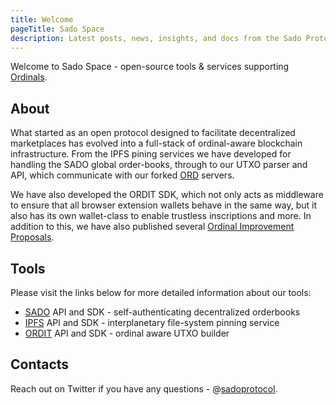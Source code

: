 ```yaml
---
title: Welcome
pageTitle: Sado Space
description: Latest posts, news, insights, and docs from the Sado Protocol Team.
---
```


Welcome to Sado Space - open-source tools &amp; services supporting [Ordinals](https://docs.ordinals.com/).

## About

What started as an open protocol designed to facilitate decentralized marketplaces has evolved into a full-stack of ordinal-aware blockchain infrastructure. From the IPFS pining services we have developed for handling the SADO global order-books, through to our UTXO parser and API, which communicate with our forked [ORD](https://github.com/sadoprotocol/ord) servers. 

We have also developed the ORDIT SDK, which not only acts as middleware to ensure that all browser extension wallets behave in the same way, but it also has its own wallet-class to enable trustless inscriptions and more. In addition to this, we have also published several [Ordinal Improvement Proposals](https://www.oips.io/).

## Tools

Please visit the links below for more detailed information about our tools:

* [SADO](https://sado.space/docs/sdk-introduction) API and SDK - self-authenticating decentralized orderbooks
* [IPFS](https://sado.space/docs/ipfs-introduction) API and SDK - interplanetary file-system pinning service
* [ORDIT](https://sado.space/docs/ordit-introduction) API and SDK - ordinal aware UTXO builder

## Contacts

Reach out on Twitter if you have any questions - @[sadoprotocol](https://twitter.com/sadoprotocol).
